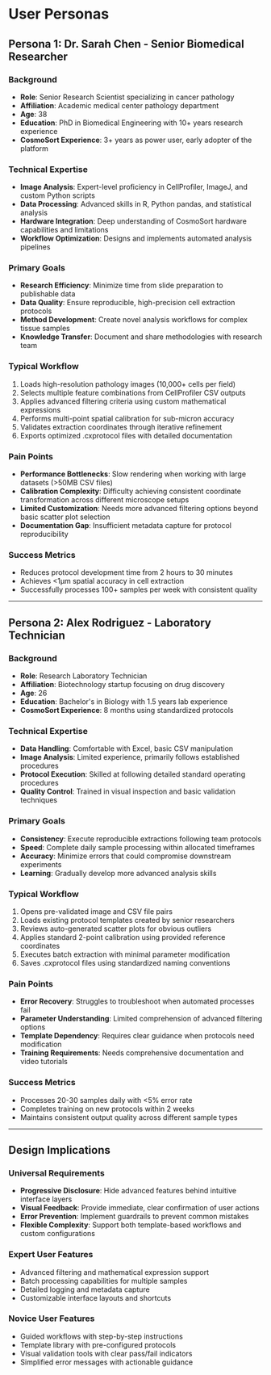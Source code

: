# User Personas

## Persona 1: Dr. Sarah Chen - Senior Biomedical Researcher

### Background
- **Role**: Senior Research Scientist specializing in cancer pathology
- **Affiliation**: Academic medical center pathology department
- **Age**: 38
- **Education**: PhD in Biomedical Engineering with 10+ years research experience
- **CosmoSort Experience**: 3+ years as power user, early adopter of the platform

### Technical Expertise
- **Image Analysis**: Expert-level proficiency in CellProfiler, ImageJ, and custom Python scripts
- **Data Processing**: Advanced skills in R, Python pandas, and statistical analysis
- **Hardware Integration**: Deep understanding of CosmoSort hardware capabilities and limitations
- **Workflow Optimization**: Designs and implements automated analysis pipelines

### Primary Goals
- **Research Efficiency**: Minimize time from slide preparation to publishable data
- **Data Quality**: Ensure reproducible, high-precision cell extraction protocols
- **Method Development**: Create novel analysis workflows for complex tissue samples
- **Knowledge Transfer**: Document and share methodologies with research team

### Typical Workflow
1. Loads high-resolution pathology images (10,000+ cells per field)
2. Selects multiple feature combinations from CellProfiler CSV outputs
3. Applies advanced filtering criteria using custom mathematical expressions
4. Performs multi-point spatial calibration for sub-micron accuracy
5. Validates extraction coordinates through iterative refinement
6. Exports optimized .cxprotocol files with detailed documentation

### Pain Points
- **Performance Bottlenecks**: Slow rendering when working with large datasets (>50MB CSV files)
- **Calibration Complexity**: Difficulty achieving consistent coordinate transformation across different microscope setups
- **Limited Customization**: Needs more advanced filtering options beyond basic scatter plot selection
- **Documentation Gap**: Insufficient metadata capture for protocol reproducibility

### Success Metrics
- Reduces protocol development time from 2 hours to 30 minutes
- Achieves <1μm spatial accuracy in cell extraction
- Successfully processes 100+ samples per week with consistent quality

---

## Persona 2: Alex Rodriguez - Laboratory Technician

### Background
- **Role**: Research Laboratory Technician
- **Affiliation**: Biotechnology startup focusing on drug discovery
- **Age**: 26
- **Education**: Bachelor's in Biology with 1.5 years lab experience
- **CosmoSort Experience**: 8 months using standardized protocols

### Technical Expertise
- **Data Handling**: Comfortable with Excel, basic CSV manipulation
- **Image Analysis**: Limited experience, primarily follows established procedures
- **Protocol Execution**: Skilled at following detailed standard operating procedures
- **Quality Control**: Trained in visual inspection and basic validation techniques

### Primary Goals
- **Consistency**: Execute reproducible extractions following team protocols
- **Speed**: Complete daily sample processing within allocated timeframes
- **Accuracy**: Minimize errors that could compromise downstream experiments
- **Learning**: Gradually develop more advanced analysis skills

### Typical Workflow
1. Opens pre-validated image and CSV file pairs
2. Loads existing protocol templates created by senior researchers
3. Reviews auto-generated scatter plots for obvious outliers
4. Applies standard 2-point calibration using provided reference coordinates
5. Executes batch extraction with minimal parameter modification
6. Saves .cxprotocol files using standardized naming conventions

### Pain Points
- **Error Recovery**: Struggles to troubleshoot when automated processes fail
- **Parameter Understanding**: Limited comprehension of advanced filtering options
- **Template Dependency**: Requires clear guidance when protocols need modification
- **Training Requirements**: Needs comprehensive documentation and video tutorials

### Success Metrics
- Processes 20-30 samples daily with <5% error rate
- Completes training on new protocols within 2 weeks
- Maintains consistent output quality across different sample types

---

## Design Implications

### Universal Requirements
- **Progressive Disclosure**: Hide advanced features behind intuitive interface layers
- **Visual Feedback**: Provide immediate, clear confirmation of user actions
- **Error Prevention**: Implement guardrails to prevent common mistakes
- **Flexible Complexity**: Support both template-based workflows and custom configurations

### Expert User Features
- Advanced filtering and mathematical expression support
- Batch processing capabilities for multiple samples
- Detailed logging and metadata capture
- Customizable interface layouts and shortcuts

### Novice User Features
- Guided workflows with step-by-step instructions
- Template library with pre-configured protocols
- Visual validation tools with clear pass/fail indicators
- Simplified error messages with actionable guidance